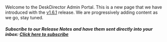 Welcome to the DeskDirector Admin Portal. This is a new page that we have introduced with the [v1.6.1](/release-notes/admin/v1.6.1) release. We are progressively adding content as we go, stay tuned.

##### Subscribe to our Release Notes and have them sent directly into your inbox: [Click here to subscribe](https://share.hsforms.com/16JksqaETTxW5iY8FnZSUvQ972r)

  
